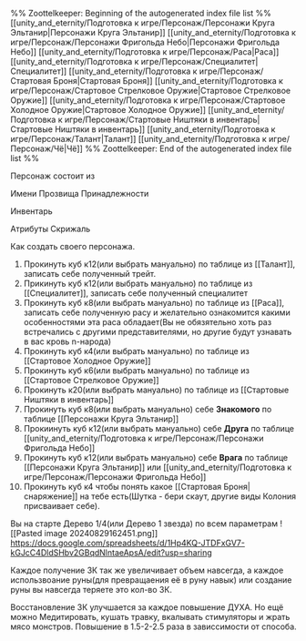 %% Zoottelkeeper: Beginning of the autogenerated index file list  %%
 [[unity_and_eternity/Подготовка к игре/Персонаж/Персонажи Круга Эльтанир|Персонажи Круга Эльтанир]]
 [[unity_and_eternity/Подготовка к игре/Персонаж/Персонажи Фригольда Небо|Персонажи Фригольда Небо]]
 [[unity_and_eternity/Подготовка к игре/Персонаж/Раса|Раса]]
 [[unity_and_eternity/Подготовка к игре/Персонаж/Специалитет|Специалитет]]
 [[unity_and_eternity/Подготовка к игре/Персонаж/Стартовая Броня|Стартовая Броня]]
 [[unity_and_eternity/Подготовка к игре/Персонаж/Стартовое Стрелковое Оружие|Стартовое Стрелковое Оружие]]
 [[unity_and_eternity/Подготовка к игре/Персонаж/Стартовое Холодное Оружие|Стартовое Холодное Оружие]]
 [[unity_and_eternity/Подготовка к игре/Персонаж/Стартовые Ништяки в инвентарь|Стартовые Ништяки в инвентарь]]
 [[unity_and_eternity/Подготовка к игре/Персонаж/Талант|Талант]]
 [[unity_and_eternity/Подготовка к игре/Персонаж/Чё|Чё]]
%% Zoottelkeeper: End of the autogenerated index file list  %%

Персонаж состоит из 

Имени
Прозвища
Принадлежности

Инвентарь

Атрибуты
Скрижаль

Как создать своего персонажа.
1. Прокинуть куб к12(или выбрать мануально) по таблице из [[Талант]], записать себе полученный трейт.
2. Прикинуть куб к12(или выбрать мануально) по таблице из [[Специалитет]], записать себе полученный специалитет
3. Прокинуть куб к8(или выбрать мануально) по таблице из [[Раса]], записать себе полученную расу и желательно ознакомится какими особенностями эта раса обладает(Вы не обязятельно хоть раз встречались с другими представителями, но другие будут узнавать в вас кровь n-народа)
4. Прокинуть куб к4(или выбрать мануально) по таблице из [[Стартовое Холодное Оружие]]
5. Прокинуть куб к6(или выбрать мануально) по таблице из [[Стартовое Стрелковое Оружие]]
6. Прокинуть к20(или выбрать мануально) по таблице из [[Стартовые Ништяки в инвентарь]]
7. Прокинуть куб к8(или выбрать мануально) себе **Знакомого** по таблице [[Персонажи Круга Эльтанир]]
8. Прокиинуть куб к12(или выбрать мануально) себе **Друга** по таблице [[unity_and_eternity/Подготовка к игре/Персонаж/Персонажи Фригольда Небо]]
9. Прокинуть куб к12(или выбрать мануально) себе **Врага** по таблице [[Персонажи Круга Эльтанир]] или [[unity_and_eternity/Подготовка к игре/Персонаж/Персонажи Фригольда Небо]]
10. Прокинуть куб к4 чтобы понять какое [[Стартовая Броня|снаряжение]] на тебе есть(Шутка - бери скаут, другие виды Колония присваивает себе).

Вы на старте Дерево 1/4(или Дерево 1 звезда) по всем параметрам
![[Pasted image 20240829162451.png]]
https://docs.google.com/spreadsheets/d/1Hp4KQ-JTDFxGV7-kGJcC4DldSHbv2GBqdNlntaeApsA/edit?usp=sharing

Каждое получение ЗК так же увеличивает объем навсегда, а каждое использвоание руны(для превращаения её в руну навык) или создание руны вы навсегда теряете это кол-во ЗК. 

Восстановление ЗК  улучшается за каждое повышение  ДУХА. Но ещё можно Медитировать, кушать травку, вкалывать стимуляторы и жрать мясо монстров. Повышение в 1.5-2-2.5 раза в зависсимости от способа. 